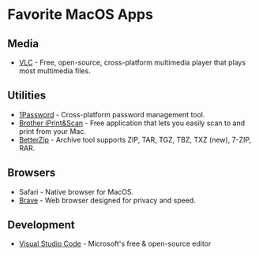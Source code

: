 # Favorite MacOS Apps

## Media
* [VLC](https://www.videolan.org/vlc/index.html) - Free, open-source, cross-platform multimedia player that plays most multimedia files.

## Utilities
* [1Password](https://1password.com/) - Cross-platform password management tool.
* [Brother iPrint&Scan](https://apps.apple.com/us/app/brother-iprint-scan/id1193539993?mt=12) - Free application that lets you easily scan to and print from your Mac.
* [BetterZip](https://macitbetter.com/) - Archive tool supports ZIP, TAR, TGZ, TBZ, TXZ (new), 7-ZIP, RAR.

## Browsers
* Safari - Native browser for MacOS.
* [Brave](https://brave.com/) - Web browser designed for privacy and speed.

## Development
* [Visual Studio Code](https://code.visualstudio.com/) - Microsoft's free & open-source editor
